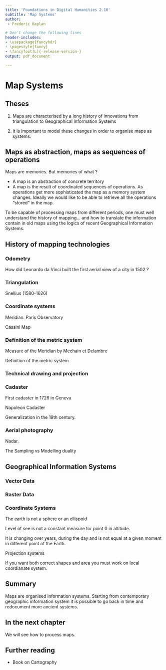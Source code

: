 ```yaml
---
title: 'Foundations in Digital Humanities 2.10'
subtitle: 'Map Systems'
author:
 - Frederic Kaplan

# Don't change the following lines
header-includes:
- \usepackage{fancyhdr}
- \pagestyle{fancy}
- \fancyfoot[L]{-release-version-}
output: pdf_document

---
```


# Map Systems

## Theses

1) Maps are characterised by a long history of innovations from triangulation to Geographical Information Systems

2) It is important to model these changes in order to organise maps as systems. 

## Maps as abstraction, maps as sequences of operations

Maps are memories. But memories of what ?

- A map is an abstraction of concrete territory
- A map is the result of coordinated sequences of operations. As operations get more sophisticated the map as a memory system changes. Ideally we would like to be able to retrieve all the operations “stored” in the map.

To be capable of processing maps from different periods, one must well understand the history of mapping… and how to translate the information contain in old maps using the logics of recent Geographical Information Systems. 

## History of mapping technologies

### Odometry

How did Leonardo da Vinci built the first aerial view of a city in 1502 ?

### Triangulation

Snellius (1580-1626)

### Coordinate systems

Meridian. Paris Observatory

Cassini Map

### Definition of the metric system

Measure of the Meridian by Mechain et Delambre 

Definition of the metric system

### Technical drawing and projection

### Cadaster

First cadaster in 1726 in Geneva

Napoleon Cadaster

Generalization in the 19th century. 

### Aerial photography

Nadar.

The Sampling vs Modelling duality

## Geographical Information Systems

### Vector Data

### Raster Data

### Coordinate Systems

The earth is not a sphere or an ellispoid

Level of see is not a constant measure for point 0 in altitude. 

It is changing over years, during the day and is not equal at a given moment in different point of the Earth. 

Projection systems

If you want both correct shapes and area you must work on local coordianate system.

## Summary 

Maps are organised information systems. Starting from contemporary geographic information system it is possible to go back in time and redocument more ancient systems. 

## In the next chapter

We will see how to process maps. 

## Further reading

- Book on Cartography

